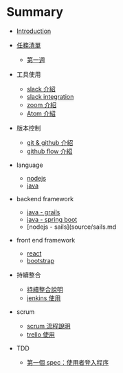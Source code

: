 # Summary

* [Introduction](README.md)
* [任務清單](missions.md)
   * [第一週](week1.md)

* 工具使用
  * [slack 介紹](source/slack.md)
  * [slack integration](source/slack-integration.md)
  * [zoom 介紹](source/zoom.md)
  * [Atom 介紹](source/atom.md)

* 版本控制
  * [git & github 介紹](source/git_github.md)
  * [github flow 介紹](source/github_flow.md)

* language
  * [nodejs](source/nodejs.md)
  * [java](source/java.md)

* backend framework
  * [java - grails](source/grails.md)
  * [java - spring boot](source/spring_boot.md)
  * [nodejs - sails](source/sails.md

* front end framework
  * [react](source/react.md)
  * [bootstrap](source/bootstrap.md)

* 持續整合
  * [持續整合說明](source/CI.md)
  * [jenkins 使用](source/jenkins.md)

* scrum
  * [scrum 流程說明](source/scrum.md)
  * [trello 使用](source/trello.md)

* TDD
  * [第一個 spec：使用者登入程序](source/auth_spec.md)
